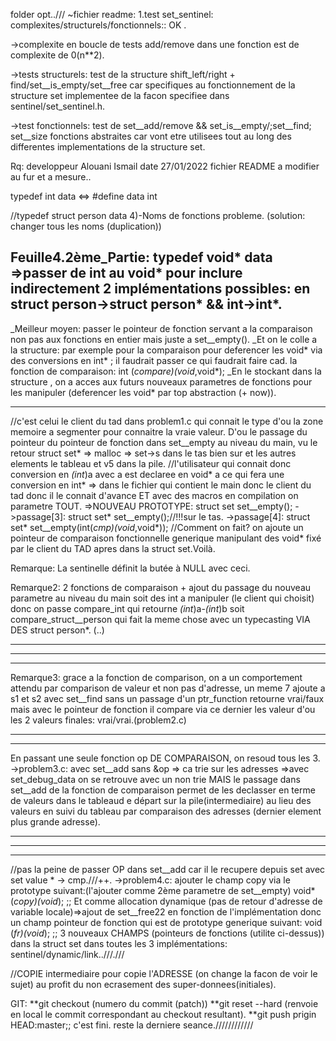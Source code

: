 folder opt..///
~fichier readme:
1.test set_sentinel: complexites/structurels/fonctionnels:: OK .

->complexite en boucle de tests add/remove dans une fonction est
 de complexite de 0(n**2).

->tests structurels: test de la structure shift_left/right + find/set__is_empty/set__free car specifiques au fonctionnement de la structure set implementee de la facon specifiee dans sentinel/set_sentinel.h.

->test fonctionnels: test de set__add/remove && set_is__empty/;set__find; set__size fonctions abstraites car vont etre utilisees tout au long des differentes implementations de la structure set.

Rq: developpeur Alouani Ismail
    date 27/01/2022
    fichier README a modifier au fur et a mesure..

typedef int data
<=>
#define data int 

//typedef struct person data
4)-Noms de fonctions probleme.
(solution: changer tous les noms (duplication))

Feuille4.2ème_Partie:
	typedef void* data
		=>passer de int au void* pour inclure indirectement 2 implémentations possibles:
			    en struct person->struct person* && int->int*. 
-------------------------------

_Meilleur moyen: passer le pointeur de fonction servant a la comparaison non pas aux fonctions en entier mais juste a set__empty().
_Et on le colle a la structure: par exemple pour la comparaison pour deferencer les void* via des conversions en int* ; il faudrait passer ce qui faudrait faire cad. la fonction de comparaison:
       	  	int (*compare)(void*,void*);
_En le stockant dans la structure , on a acces aux futurs nouveaux parametres de fonctions pour les manipuler (deferencer les void* par top abstraction (+ now)).

-----------------------------------------
//c'est celui le client du tad dans problem1.c qui connait le type d'ou la zone memoire a segmenter pour connaitre la vraie valeur. D'ou le passage du pointeur du pointeur de fonction dans set__empty au niveau du main, vu le retour struct set* => malloc => set->s dans le tas bien sur et les autres elements le tableau et v5 dans la pile. 
//l'utilisateur qui connait donc conversion en *(int*)a avec a est declaree en void* a ce qui fera une conversion en int* => dans le fichier qui contient le main donc le client du tad donc il le connait d'avance ET avec des macros en compilation on parametre TOUT.
=>NOUVEAU PROTOTYPE:
struct set set__empty();
->passage[3]: struct set* set__empty();//!!!sur le tas.
->passage[4]: struct set* set__empty(int(*cmp)(void*,void*));
//Comment on fait? on ajoute un pointeur de comparaison fonctionnelle generique manipulant des void* fixé par le client du TAD apres dans la struct set.Voilà.

Remarque: La sentinelle définit la butée à NULL avec ceci.

Remarque2: 2 fonctions de comparaison + ajout du passage du nouveau parametre au niveau du main soit des int a manipuler (le client qui choisit) donc on passe compare_int qui retourne *(int*)a-*(int*)b soit compare_struct__person qui fait la meme chose avec un typecasting VIA DES struct person*. (..)

----------------------------
-----------------------------------
---------------------------------------------------
Remarque3: grace a la fonction de comparison, on a un comportement attendu par comparison de valeur et non pas d'adresse, un meme 7 ajoute a s1 et s2 avec set__find sans un passage d'un ptr_function retourne vrai/faux mais avec le pointeur de fonction il compare via ce dernier les valeur d'ou les 2 valeurs finales: vrai/vrai.(problem2.c)

*****************
*****************************************
En passant une seule fonction op DE COMPARAISON, on resoud tous les 3.
->problem3.c:
avec set__add sans &op => ca trie sur les adresses
=>avec set_debug_data on se retrouve avec un non trie 
MAIS le passage dans set__add de la fonction de comparaison permet de les declasser en terme de valeurs dans le tableaud e départ sur la pile(intermediaire) au lieu des valeurs en suivi du tableau par comparaison des adresses (dernier element plus grande adresse).
*************************
**************************************
*********************************************************************
//pas la peine de passer OP dans set__add car il le recupere depuis set avec set value * -> cmp.///++.
->problem4.c: ajouter le champ copy via le prototype suivant:(l'ajouter comme 2ème parametre de set__empty)
	      	      void* (*copy)(void*);
;;
Et comme allocation dynamique (pas de retour d'adresse de variable locale)=>ajout de set__free22 en fonction de l'implémentation donc un champ pointeur de fonction qui est de prototype generique suivant:
   	 	    void (*fr)(void*);
;;
3 nouveaux CHAMPS (pointeurs de fonctions (utilite ci-dessus)) dans la struct set dans toutes les 3 implémentations: sentinel/dynamic/link..///.///

//COPIE intermediaire pour copie l'ADRESSE (on change la facon de voir le sujet) au profit du non ecrasement des super-donnees(initiales).


GIT:
**git checkout (numero du commit (patch))
**git reset --hard (renvoie en local le commit correspondant au checkout resultant).
**git push prigin HEAD:master;;
c'est fini.
reste la derniere seance.////////////


